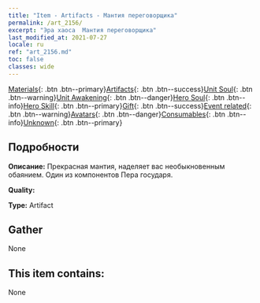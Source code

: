 ```yaml
---
title: "Item - Artifacts - Мантия переговорщика"
permalink: /art_2156/
excerpt: "Эра хаоса  Мантия переговорщика"
last_modified_at: 2021-07-27
locale: ru
ref: "art_2156.md"
toc: false
classes: wide
---
```

 [Materials](/ItemsRU/){: .btn .btn--primary}[Artifacts](/ItemsRU/Artifacts/){: .btn .btn--success}[Unit Soul](/ItemsRU/UnitSoul/){: .btn .btn--warning}[Unit Awakening](/ItemsRU/UnitAwakening/){: .btn .btn--danger}[Hero Soul](/ItemsRU/HeroSoul/){: .btn .btn--info}[Hero Skill](/ItemsRU/HeroSkill/){: .btn .btn--primary}[Gift](/ItemsRU/Gift/){: .btn .btn--success}[Event related](/ItemsRU/Events/){: .btn .btn--warning}[Avatars](/ItemsRU/Avatars/){: .btn .btn--danger}[Consumables](/ItemsRU/Consumables/){: .btn .btn--info}[Unknown](/ItemsRU/Unknown/){: .btn .btn--primary}

## Подробности
 **Описание:** Прекрасная мантия, наделяет вас необыкновенным обаянием. Один из компонентов Пера государя.

 **Quality:** 

 **Type:** Artifact

## Gather

  None

## This item contains:

  None

